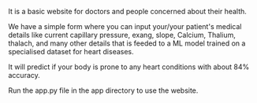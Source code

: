 It is a basic website for doctors and people concerned about their health. 

We have a simple form where you can input your/your patient's medical details like current capillary pressure, exang, slope, Calcium, Thalium, thalach, and many other details that is feeded to a ML model trained on a specialised dataset for heart diseases.

It will predict if your body is prone to any heart conditions with about 84% accuracy.

Run the app.py file in the app directory to use the website.
